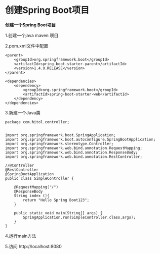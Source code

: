# 创建Spring Boot项目

**创建一个Spring Boot项目**

1.创建一个java  maven 项目

2.pom.xml文件中配置

	<parent>  
	    <groupId>org.springframework.boot</groupId>  
	    <artifactId>spring-boot-starter-parent</artifactId>  
	    <version>1.4.0.RELEASE</version>  
	</parent>  
	  
	<dependencies>  
	    <dependency>  
	        <groupId>org.springframework.boot</groupId>  
	        <artifactId>spring-boot-starter-web</artifactId>  
	    </dependency>  
	</dependencies>  

3.新建一个Java类

	package com.hitol.controller;
	
	
	import org.springframework.boot.SpringApplication;
	import org.springframework.boot.autoconfigure.SpringBootApplication;
	import org.springframework.stereotype.Controller;
	import org.springframework.web.bind.annotation.RequestMapping;
	import org.springframework.web.bind.annotation.ResponseBody;
	import org.springframework.web.bind.annotation.RestController;
	
	//@Controller
	@RestController
	@SpringBootApplication
	public class SimpleController {
	
	    @RequestMapping("/")
	    @ResponseBody
	    String index (){
	        return "Hello Spring Boot123";
	    }
	
	    public static void main(String[] args) {
	        SpringApplication.run(SimpleController.class,args);
	    }
	}
	

4.运行main方法

5.访问 http://localhost:8080


